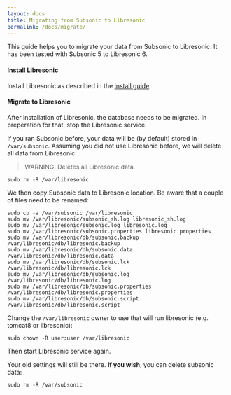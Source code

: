 ```yaml
---
layout: docs
title: Migrating from Subsonic to Libresonic
permalink: /docs/migrate/
---
```

This guide helps you to migrate your data from Subsonic to Libresonic. It has been tested with Subsonic 5 to Libresonic 6.

#### Install Libresonic

Install Libresonic as described in the [install guide](/docs/install).

#### Migrate to Libresonic

After installation of Libresonic, the database needs to be migrated. In preperation for that, stop the Libresonic service.

If you ran Subsonic before, your data will be (by default) stored in `/var/subsonic`. Assuming you did not use Libresonic before, we will delete all data from Libresonic:

> WARNING: Deletes all Libresonic data
```
sudo rm -R /var/libresonic
```

We then copy Subsonic data to Libresonic location. Be aware that a couple of files need to be renamed:

```
sudo cp -a /var/subsonic /var/libresonic
sudo mv /var/libresonic/subsonic_sh.log libresonic_sh.log
sudo mv /var/libresonic/subsonic.log libresonic.log
sudo mv /var/libresonic/subsonic.properties libresonic.properties
sudo mv /var/libresonic/db/subsonic.backup /var/libresonic/db/libresonic.backup
sudo mv /var/libresonic/db/subsonic.data /var/libresonic/db/libresonic.data
sudo mv /var/libresonic/db/subsonic.lck /var/libresonic/db/libresonic.lck
sudo mv /var/libresonic/db/subsonic.log /var/libresonic/db/libresonic.log
sudo mv /var/libresonic/db/subsonic.properties /var/libresonic/db/libresonic.properties
sudo mv /var/libresonic/db/subsonic.script /var/libresonic/db/libresonic.script
```

Change the `/var/libresonic` owner to use that will run libresonic (e.g. tomcat8 or libresonic):

```
sudo chown -R user:user /var/libresonic
```

Then start Libresonic service again.

Your old settings will still be there. **If you wish**, you can delete subsonic data:

```
sudo rm -R /var/subsonic
```
